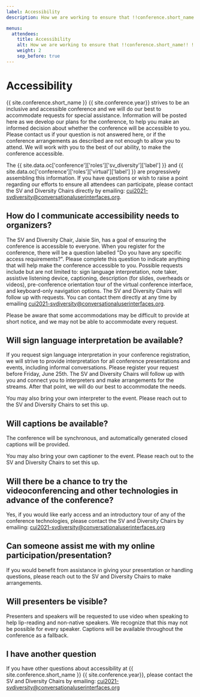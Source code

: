 ```yaml
---
label: Accessibility
description: How we are working to ensure that !!conference.short_name!! !!conference.year!! is accessible for all attendees.

menus:
  attendees:
    title: Accessibility
    alt: How we are working to ensure that !!conference.short_name!! !!conference.year!! is accessible for all attendees
    weight: 2
    sep_before: true
---
```


# Accessibility

{{ site.conference.short_name }} {{ site.conference.year}} strives to be an inclusive and accessible conference and we will do our best to accommodate requests for special assistance. Information will be posted here as we develop our plans for the conference, to help you make an informed decision about whether the conference will be accessible to you. Please contact us if your question is not answered here, or if the conference arrangements as described are not enough to allow you to attend. We will work with you to the best of our ability, to make the conference accessible.

The {{ site.data.oc['conference']['roles']['sv_diversity']['label'] }} and {{ site.data.oc['conference']['roles']['virtual']['label'] }} are progressively assembling this information. If you have questions or wish to raise a point regarding our efforts to ensure all attendees can participate, please contact the SV and Diversity Chairs directly by emailing: <a href="mailto:cui2021-svdiversity@conversationaluserinterfaces.org">cui2021-svdiversity@conversationaluserinterfaces.org</a>.

## How do I communicate accessibility needs to organizers?

The SV and Diversity Chair, Jaisie Sin, has a goal of ensuring the conference is accessible to everyone. When you register for the conference, there will be a question labelled "Do you have any specific access requirements?". Please complete this question to indicate anything that will help make the conference accessible to you. Possible requests include but are not limited to: sign language interpretation, note taker, assistive listening device, captioning, description (for slides, overheads or videos), pre-conference orientation tour of the virtual conference interface, and keyboard-only navigation options. The SV and Diversity Chairs will follow up with requests. You can contact them directly at any time by emailing <a href="mailto:cui2021-svdiversity@conversationaluserinterfaces.org">cui2021-svdiversity@conversationaluserinterfaces.org</a>.

Please be aware that some accommodations may be difficult to provide at short notice, and we may not be able to accommodate every request.

## Will sign language interpretation be available?

If you request sign language interpretation in your conference registration, we will strive to provide interpretation for all conference presentations and events, including informal conversations. Please register your request before Friday, June 25th. The SV and Diversity Chairs will follow up with you and connect you to interpreters and make arrangements for the streams. After that point, we will do our best to accommodate the needs.

You may also bring your own interpreter to the event. Please reach out to the SV and Diversity Chairs to set this up.

## Will captions be available?

The conference will be synchronous, and automatically generated closed captions will be provided.

You may also bring your own captioner to the event. Please reach out to the SV and Diversity Chairs to set this up.

## Will there be a chance to try the videoconferencing and other technologies in advance of the conference?

Yes, if you would like early access and an introductory tour of any of the conference technologies, please contact the SV and Diversity Chairs by emailing: <a href="mailto:cui2021-svdiversity@conversationaluserinterfaces.org">cui2021-svdiversity@conversationaluserinterfaces.org</a>

## Can someone assist me with my online participation/presentation?

If you would benefit from assistance in giving your presentation or handling questions, please reach out to the SV and Diversity Chairs to make arrangements.

## Will presenters be visible?

Presenters and speakers will be requested to use video when speaking to help lip-reading and non-native speakers. We recognize that this may not be possible for every speaker. Captions will be available throughout the conference as a fallback.

## I have another question

If you have other questions about accessibility at {{ site.conference.short_name }} {{ site.conference.year}}, please contact the SV and Diversity Chairs by emailing: <a href="mailto:cui2021-svdiversity@conversationaluserinterfaces.org">cui2021-svdiversity@conversationaluserinterfaces.org</a>

